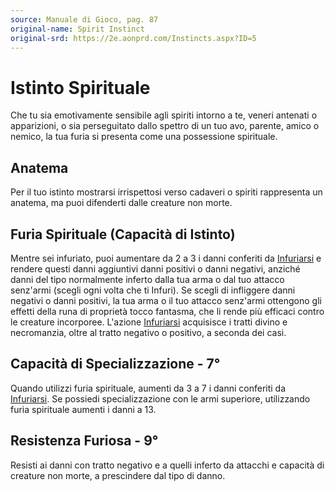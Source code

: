 ```yaml
---
source: Manuale di Gioco, pag. 87
original-name: Spirit Instinct
original-srd: https://2e.aonprd.com/Instincts.aspx?ID=5
---
```


# Istinto Spirituale

Che tu sia emotivamente sensibile agli spiriti intorno a te, veneri antenati o
apparizioni, o sia perseguitato dallo spettro di un tuo avo, parente, amico o
nemico, la tua furia si presenta come una possessione spirituale.

## Anatema

Per il tuo istinto mostrarsi irrispettosi verso cadaveri o spiriti rappresenta
un anatema, ma puoi difenderti dalle creature non morte.

## Furia Spirituale (Capacità di Istinto)

Mentre sei infuriato, puoi aumentare da 2 a 3 i danni conferiti da
[Infuriarsi](/azioni/classe/infuriarsi) e rendere questi danni aggiuntivi danni
positivi o danni negativi, anziché danni del tipo normalmente inferto dalla tua
arma o dal tuo attacco senz'armi (scegli ogni volta che ti Infuri). Se scegli di
infliggere danni negativi o danni positivi, la tua arma o il tuo attacco
senz'armi ottengono gli effetti della runa di proprietà tocco fantasma, che li
rende più efficaci contro le creature incorporee. L'azione
[Infuriarsi](/azioni/classe/infuriarsi) acquisisce i tratti divino e
necromanzia, oltre al tratto negativo o positivo, a seconda dei casi.

## Capacità di Specializzazione - 7°

Quando utilizzi furia spirituale, aumenti da 3 a 7 i danni conferiti da
[Infuriarsi](/azioni/classe/infuriarsi). Se possiedi specializzazione con le
armi superiore, utilizzando furia spirituale aumenti i danni a 13.

## Resistenza Furiosa - 9°

Resisti ai danni con tratto negativo e a quelli inferto da attacchi e capacità
di creature non morte, a prescindere dal tipo di danno.
